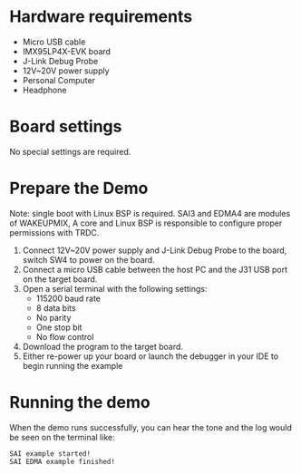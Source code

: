 Hardware requirements
===================
- Micro USB cable
- IMX95LP4X-EVK  board
- J-Link Debug Probe
- 12V~20V power supply
- Personal Computer
- Headphone

Board settings
============
No special settings are required.

Prepare the Demo
===============

Note: single boot with Linux BSP is required. SAI3 and EDMA4 are modules of WAKEUPMIX, A core and Linux
      BSP is responsible to configure proper permissions with TRDC.

1.  Connect 12V~20V power supply and J-Link Debug Probe to the board, switch SW4 to power on the board.
2.  Connect a micro USB cable between the host PC and the J31 USB port on the target board.
3.  Open a serial terminal with the following settings:
    - 115200 baud rate
    - 8 data bits
    - No parity
    - One stop bit
    - No flow control
4.  Download the program to the target board.
5.  Either re-power up your board or launch the debugger in your IDE to begin running the example

Running the demo
===============
When the demo runs successfully, you can hear the tone and the log would be seen on the terminal like:

~~~~~~~~~~~~~~~~~~~
SAI example started!
SAI EDMA example finished!
 ~~~~~~~~~~~~~~~~~~~
